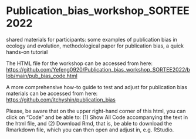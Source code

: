 # Publication_bias_workshop_SORTEE2022

shared materials for participants: some examples of publication bias in ecology and evolution, methodological paper for publication bias, a quick hands-on tutorial

The HTML file for the workshop can be accessed from here: https://github.com/Yefeng0920/Publication_bias_workshop_SORTEE2022/blob/main/pub_bias_code.html


A more comprehensive how-to guide to test and adjust for publication bias materials can be accessed from here: https://github.com/itchyshin/publication_bias

Please, be aware that on the upper right-hand corner of this html, you can click on “Code” and be able to: (1) Show All Code accompanying the text in the html file, and (2) Download Rmd, that is, be able to download the Rmarkdown file, which you can then open and adjust in, e.g. RStudio.
